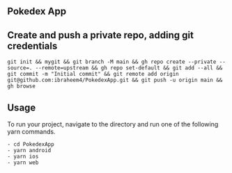 ## Pokedex App

## Create and push a private repo, adding git credentials

```
git init && mygit && git branch -M main && gh repo create --private --source=. --remote=upstream && gh repo set-default && git add --all && git commit -m "Initial commit" && git remote add origin git@github.com:ibraheem4/PokedexApp.git && git push -u origin main && gh browse
```

## Usage

To run your project, navigate to the directory and run one of the following yarn commands.

```
- cd PokedexApp
- yarn android
- yarn ios
- yarn web
```
